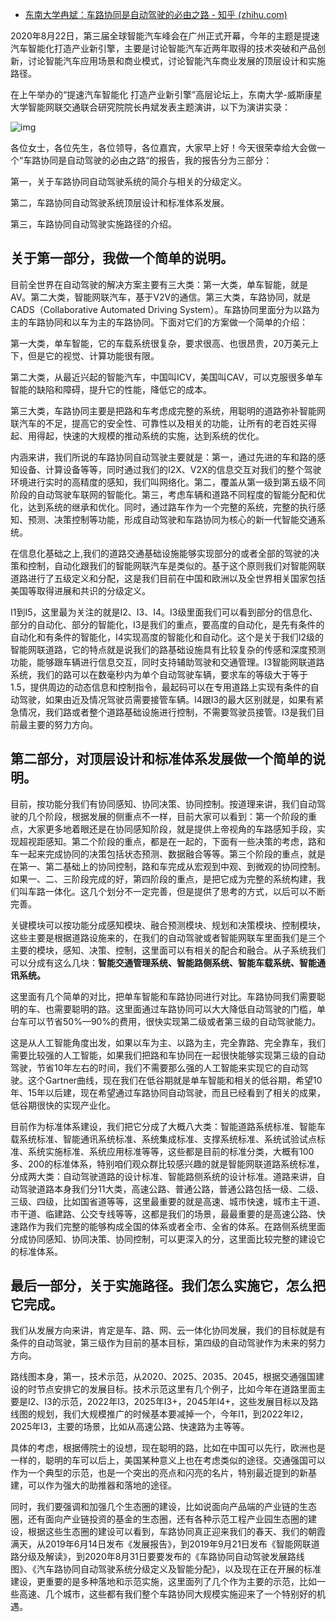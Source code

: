 - [东南大学冉斌：车路协同是自动驾驶的必由之路 - 知乎 (zhihu.com)](https://zhuanlan.zhihu.com/p/194250355)

2020年8月22日，第三届全球智能汽车峰会在广州正式开幕，今年的主题是提速汽车智能化打造产业新引擎，主要是讨论智能汽车近两年取得的技术突破和产品创新，讨论智能汽车应用场景和商业模式，讨论智能汽车商业发展的顶层设计和实施路径。

在上午举办的“提速汽车智能化 打造产业新引擎”高层论坛上，东南大学-威斯康星大学智能网联交通联合研究院院长冉斌发表主题演讲，以下为演讲实录：



![img](https://pic3.zhimg.com/80/v2-fd2f6b39eaeb28ed04dfa3350afa5f82_720w.jpg)



各位女士，各位先生，各位领导，各位嘉宾，大家早上好！今天很荣幸给大会做一个“车路协同是自动驾驶的必由之路“的报告，我的报告分为三部分：

第一，关于车路协同自动驾驶系统的简介与相关的分级定义。

第二，车路协同自动驾驶系统顶层设计和标准体系发展。

第三，车路协同自动驾驶实施路径的介绍。

## 关于第一部分，我做一个简单的说明。

目前全世界在自动驾驶的解决方案主要有三大类：第一大类，单车智能，就是AV。第二大类，智能网联汽车，基于V2V的通信。第三大类，车路协同，就是CADS（Collaborative Automated Driving System）。车路协同里面分为以路为主的车路协同和以车为主的车路协同。下面对它们的方案做一个简单的介绍：

第一大类，单车智能，它的车载系统很复杂，要求很高、也很昂贵，20万美元上下，但是它的视觉、计算功能很有限。

第二大类，从最近兴起的智能汽车，中国叫ICV，美国叫CAV，可以克服很多单车智能的缺陷和障碍，提升它的性能，降低它的成本。

第三大类，车路协同主要是把路和车考虑成完整的系统，用聪明的道路弥补智能网联汽车的不足，提高它的安全性、可靠性以及相关的功能，让所有的老百姓买得起、用得起，快速的大规模的推动系统的实施，达到系统的优化。

内涵来讲，我们所说的车路协同自动驾驶主要就是：第一，通过先进的车和路的感知设备、计算设备等等，同时通过我们的I2X、V2X的信息交互对我们的整个驾驶环境进行实时的高精度的感知，我们叫网络化。第二，覆盖从第一级到第五级不同阶段的自动驾驶车联网的智能化。第三，考虑车辆和道路不同程度的智能分配和优化，达到系统的继承和优化。同时，通过路车作为一个完整的系统，完整的执行感知、预测、决策控制等功能，形成自动驾驶和车路协同为核心的新一代智能交通系统。

在信息化基础之上,我们的道路交通基础设施能够实现部分的或者全部的驾驶的决策和控制，自动化跟我们的智能网联汽车是类似的。基于这个原则我们对智能网联道路进行了五级定义和分配，这是我们目前在中国和欧洲以及全世界相关国家包括美国等取得进展和共识的分级定义。

I1到I5，这里最为关注的就是I2、I3、I4。I3级里面我们可以看到部分的信息化、部分的自动化、部分的智能化，I3是我们的重点，要高度的自动化，是先有条件的自动化和有条件的智能化，I4实现高度的智能化和自动化。这个是关于我们I2级的智能网联道路，它的特点就是说我们的路基础设施具有比较复杂的传感和深度预测功能，能够跟车辆进行信息交互，同时支持辅助驾驶和交通管理。I3智能网联道路系统，我们的路可以在数毫秒内为单个自动驾驶车辆，要求车的等级大于等于1.5，提供周边的动态信息和控制指令，最起码可以在专用道路上实现有条件的自动驾驶，如果由近及情况驾驶员需要接管车辆。I4跟I3的最大区别就是，如果有紧急情况，我们路或者整个道路基础设施进行控制，不需要驾驶员接管。I3是我们目前最主要的努力方向。

## 第二部分，对顶层设计和标准体系发展做一个简单的说明。

目前，按功能分我们有协同感知、协同决策、协同控制。按道理来讲，我们自动驾驶的几个阶段，根据发展的侧重点不一样，目前大家可以看到：第一个阶段的重点，大家更多地着眼还是在协同感知阶段，就是提供上帝视角的车路感知手段，实现超视距感知。第二个阶段的重点，都是在一起的，下面有一些决策的考虑，路和车一起来完成协同的决策包括状态预测、数据融合等等。第三个阶段的重点，就是在第一、第二基础上的协同控制，路和车完成从宏观到中观、到微观的协同控制。如果一、二、三阶段完成的好，第四阶段的重点，是把它成为完整的系统构建，我们叫车路一体化。这几个划分不一定完善，但是提供了思考的方式，以后可以不断完善。

关键模块可以按功能分成感知模块、融合预测模块、规划和决策模块、控制模块，这些主要是根据道路设施来的，在我们的自动驾驶或者智能网联车里面我们是三个主要的模块，感知、决策、控制，这里面可以有相关的配合和融合。从子系统我们可以分成有这么几块：**智能交通管理系统、智能路侧系统、智能车载系统、智能通讯系统。**

这里面有几个简单的对比，把单车智能和车路协同进行对比。车路协同我们需要聪明的车、也需要聪明的路。这里面通过车路协同可以大大降低自动驾驶的门槛，单台车可以节省50%—90%的费用，很快实现第二级或者第三级的自动驾驶能力。

这是从人工智能角度出发，如果以车为主、以路为主，完全靠路、完全靠车，我们需要比较强的人工智能，如果我们把路和车协同在一起很快能够实现第三级的自动驾驶，节省10年左右的时间，我们不需要那么强的人工智能来实现它的自动驾驶。这个Gartner曲线，现在我们在低谷期就是单车智能和相关的低谷期，希望10年、15年以后建，现在希望通过车路协同自动驾驶，而且已经看到了相关的成果，低谷期很快的实现产业化。

目前作为标准体系建设，我们把它分成了大概八大类：智能道路系统标准、智能车载系统标准、智能通讯系统标准、系统集成标准、支撑系统标准、系统试验试点标准、系统实施标准、系统应用标准等等，这些都是目前的标准分类，大概有100多、200的标准体系，特别咱们观众群比较感兴趣的就是智能网联道路系统标准，分成两大类：自动驾驶道路的设计标准、智能路侧系统的设计标准。道路来讲，自动驾驶道路本身我们分11大类，高速公路、普通公路，普通公路包括一级、二级、三级、四级，比如国省道等等，这里最重要的就是高速、城市快速，城市主干道、市干道、临建路、公交专线等等，这都是我们的场景，最最重要的是高速公路、快速路作为我们完整的能够构成全国的体系或者全市、全省的体系。在路侧系统里面分成协同感知、协同决策、协同控制，可以更深入的分，这里面比较完整的建设它的标准体系。

## 最后一部分，关于实施路径。我们怎么实施它，怎么把它完成。

我们从发展方向来讲，肯定是车、路、网、云一体化协同发展，我们的目标就是有条件的自动驾驶，第三级作为目前的基本目标，第四级的自动驾驶作为未来的努力方向。

路线图本身，第一，技术示范，从2020、2025、2035、2045，根据交通强国建设的时节点安排它的发展目标。技术示范这里有几个例子，比如今年在道路里面主要是I2、I3的示范，2022年I3，2025年I3+，2045年I4+，这些发展目标以及路线图的规划，我们大规模推广的时候基本要减掉一个，今年I1，到2022年I2，2025年I3，主要的场景，比如从高速公路、快速路为主等等。

具体的考虑，根据傅院士的设想，现在聪明的路，比如在中国可以先行，欧洲也是一样的，聪明的车可以后上，美国某种意义上也在考虑类似的途径。交通强国可以作为一个典型的示范，也是一个突出的亮点和闪亮的名片，特别最近提到的新基建，可以作为强大的助推器和落地的途径。

同时，我们要强调和加强几个生态圈的建设，比如说面向产品端的产业链的生态圈，还有面向产业链投资的基金的生态圈，还有各种示范工程产业园生态圈的建设，根据这些生态圈的建设可以看到，车路协同真正迎来我们的春天、我们的朝霞满天，从2019年6月14日发布《发展报告》，到2019年9月21日发布《智能网联道路分级及解读》，到2020年8月31日要要发布的《车路协同自动驾驶发展路线图》、《汽车路协同自动驾驶系统分级定义及智能分配》，以及现在正在开展的标准建设，更重要的是多种落地和示范实施，这里面列了几个作为主要的示范，比如一些高速、几个城市，这些都有我们整个车路协同大规模实施迎来了一个特别好的机遇。